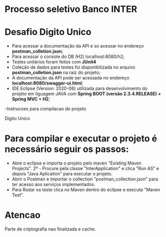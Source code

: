 # Processo seletivo Banco INTER

<h1>Desafio Digito Unico</h1>

- Para acessar a documentação da API e so acessar no endereço **postman_colletion.json**;
- Para acessar o console do DB (H2) localhost:8080/h2;
- Testes unitários foram feitos com **JUnit4**
- Coleção de dados para testes foi disponibilizada no arquivo **postman_colletion.json** na raiz do projeto;
- A documentação da API pode ser acessada no endereço **localhost:8080/swagger-ui.html**;
- IDE Eclipse (Version: 2020-06) utilizada para desenvolvimento do projeto em liguagem JAVA com **Spring BOOT (versão 2.3.4.RELEASE) + Spring MVC + H2**;

-Instrucoes para compilacao do projeto

Digito Unico

# Para compilar e executar o projeto é necessário seguir os passos:

- Abre o eclipse e importa o projeto pelo maven "Existing Maven Projects". 2º - Procure pela classe "InterApplication" e clica "Run AS" e depois "Java Aplication" para executar o projeto. 
- Abrir o Postman e importar o collection "postman_collection.json" para ter acesso aos serviços implementados. 
- Para Rodar os teste clica no Maven dentro do eclipse e executa "Maven Test".

# Atencao

Parte de criptografia nao finalizada e cache.